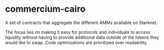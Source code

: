 # commercium-cairo

A set of contracts that aggregate the different AMMs available on Starknet.

The focus lies on making it easy for protocols and individuals to access liquidity without having to provide additional data outside of the tokens they would like to swap.
Code optimizations are prioritized over readability.
